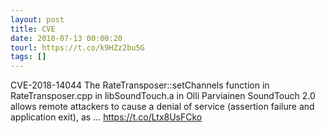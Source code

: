 ```yaml
---
layout: post
title: CVE
date: 2018-07-13 00:00:20
tourl: https://t.co/k9HZz2bu5G
tags: []
---
```

CVE-2018-14044 The RateTransposer::setChannels function in RateTransposer.cpp in libSoundTouch.a in Olli Parviainen SoundTouch 2.0 allows remote attackers to cause a denial of service (assertion failure and application exit), as ... https://t.co/Ltx8UsFCko